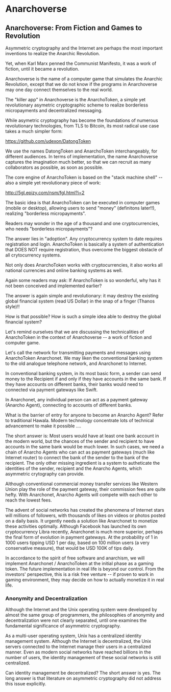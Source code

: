 # Anarchoverse

## Anarchoverse: From Fiction and Games to Revolution

Asymmetric cryptography and the Internet are perhaps the most important inventions to realize the Anarchic Revolution. 

Yet, when Karl Marx penned the Communist Manifesto, it was a work of fiction, until it became a revolution. 

Anarchoverse is the name of a computer game that simulates the Anarchic Revolution, except that we do not know if the programs in Anarchoverse may one day connect themselves to the real world.

The "killer app" in Anarchoverse is the AnarchoToken, a simple yet revolutionary asymetric cryptographic scheme to realize borderless micropayments and decentralized messaging. 

While asymetric cryptography has become the foundations of numerous revolutionary technologies, from TLS to Bitcoin, its most radical use case takes a much simpler form:

https://github.com/udexon/DatongToken

We use the names DatongToken and AnarchoToken interchangeably, for different audiences. In terms of implementation, the name Anarchoverse captures the imagination much better, so that we can recruit as many collaborators as possible, as soon as possible.

The core engine of AnarchoToken is based on the "stack machine shell" -- also a simple yet revolutionary piece of work:

http://5gl.epizy.com/nsm/fgl.html?i=2

The basic idea is that AnarchoToken can be executed in computer games (mobile or desktop), allowing users to send "money" (definitons later!!), realizing "borderless micropayments".

Readers may wonder in the age of a thousand and one cryptocurrencies, who needs "borderless micropayments"?

The answer lies in "adoption". Any cryptocurrency system to date requires registration and login. AnarchoToken is basically a system of authentication that DOES NOT require registration, thus overcome the biggest obstacle of all crytocurrency systems.

Not only does AnarchoToken works with cryptocurrencies, it also works all national currencies and online banking systems as well.

Again some readers may ask: If AnarchoToken is so wonderful, why has it not been conceived and implemented earlier?

The answer is again simple and revolutionary: it may destroy the existing global financial system (read US Dollar) in the snap of a finger (Thanos style)!!

How is that possible? How is such a simple idea able to destroy the global financial system?

Let's remind ourselves that we are discussing the technicalities of AnarchoToken in the context of Anarchoverse -- a work of fiction and computer game.



Let's call the network for transmitting payments and messages using AnarchoToken Anarchonet. We may liken the conventional banking system to the old analogue telephone network, and Anarchonet to Internet.

In conventional banking system, in its most basic form, a sender can send money to the Recipient if and only if they have accounts in the same bank. If they have accounts on different banks, their banks would need to connected via payment gateways like Swift. 

In Anarchonet, any individual person can act as a payment gateway (Anarcho Agent), connecting to accounts of different banks. 

What is the barrier of entry for anyone to become an Anarcho Agent? Refer to traditional Hawala. Modern technology concentrate lots of technical advancement to make it possible ....

The short answer is: Most users would have at least one bank account in the modern world, but the chances of the sender and recipient to have accounts in the same bank would be much lower. In such cases, we need a chain of Anarcho Agents who can act as payment gateways (much like Internet router) to connect the bank of the sender to the bank of the recipient. The only other missing ingredient is a system to autheticate the identities of the sender, recipient and the Anarcho Agents, which asymmetric crytography can provide.

Although conventional commercial money transfer services like Western Union play the role of the payment gateway, their commission fees are quite hefty. With Anarchonet, Anarcho Agents will compete with each other to reach the lowest fees.

The advent of social networks has created the phenomena of Internet stars will millions of followers, with thousands of likes on videos or photos posted on a daily basis. It urgently needs a solution like Anarchonet to monetize these activities optimally. Although Facebook has launched its own cryptocurrency Libra recently, Anarchonet is much more superior, perhaps the final form of evolution in payment gateways. At the probability of 1 in 1000 users tipping USD 1 per day, based on 100 million users (a very conservative measure), that would be USD 100K of tips daily.

In accordance to the spirit of free software and anarchism, we will implement Anarchonet / AnarchoToken at the initial phase as a gaming token. The future implementation in real life is beyond our control. From the investors' perspective, this is a risk free venture -- if proven to work in gaming environment, they may decide on how to actually monetize it in real life.


### Anonymity and Decentralization

Although the Internet and the Unix operating system were developed by almost the same group of programmers, the philosophies of anonymity and decentralization were not clearly separated, until one examines the fundamental significance of asymmetric cryptography.

As a multi-user operating system, Unix has a centralized identity management system. Although the Internet is decentralized, the Unix servers connected to the Internet manage their users in a centralized manner. Even as modern social networks have reached billions in the number of users, the identity management of these social networks is still centralized.

Can identity management be decentralized? The short answer is yes. The long answer is that literature on asymmetric cryptography did not address this issue explicitly. 
